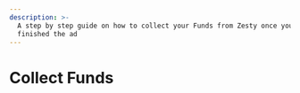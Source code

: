 ```yaml
---
description: >-
  A step by step guide on how to collect your Funds from Zesty once you've
  finished the ad
---
```


# Collect Funds

